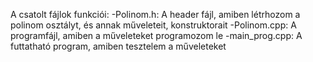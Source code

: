 A csatolt fájlok funkciói:
-Polinom.h: A header fájl, amiben létrhozom a polinom osztályt, és annak műveleteit, konstruktorait
-Polinom.cpp: A programfájl, amiben a műveleteket programozom le
-main_prog.cpp: A futtatható program, amiben tesztelem a műveleteket
